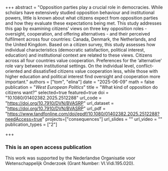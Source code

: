+++
abstract = "Opposition parties play a crucial role in democracies. While scholars have extensively studied opposition behaviour and institutional powers, little is known about what citizens expect from opposition parties and how they evaluate these expectations being met. This study addresses this gap by examining citizens’ views on three key opposition roles - oversight, cooperation, and offering alternatives - and their perceived fulfilment across four countries: Canada, Denmark, the Netherlands, and the United Kingdom. Based on a citizen survey, this study assesses how individual characteristics (democratic satisfaction, political interest, education) and institutional context are related to these views. Citizens across all four countries value cooperation. Preferences for the ‘alternative’ role vary between institutional settings. On the individual level, conflict-oriented and dissatisfied citizens value cooperation less, while those with higher education and political interest find oversight and cooperation more important."
authors = ["tom", "elina"]
date = "2025-06-09"
math = false
publication = "*West European Politics*"
title = "What kind of opposition do citizens want?"
selected=true
featured=true
doi = "10.1080/01402382.2025.2512288"
url_code = "https://doi.org/10.7910/DVN/BVASRP"
url_dataset = "https://doi.org/10.7910/DVN/BVASRP"
url_pdf = "https://www.tandfonline.com/doi/epdf/10.1080/01402382.2025.2512288?needAccess=true"
projects=["consequences"]
url_slides = ""
url_video = ""
publication_types = ["2"]

+++

### This is an open access publication <i class="ai ai-open-access"></i> <i class="fab fa-creative-commons"></i> <i class="fab fa-creative-commons-by"></i>

This work was supported by the Nederlandse Organisatie voor Wetenschappelijk Onderzoek (Grant Number: VI.Vidi.195.020).